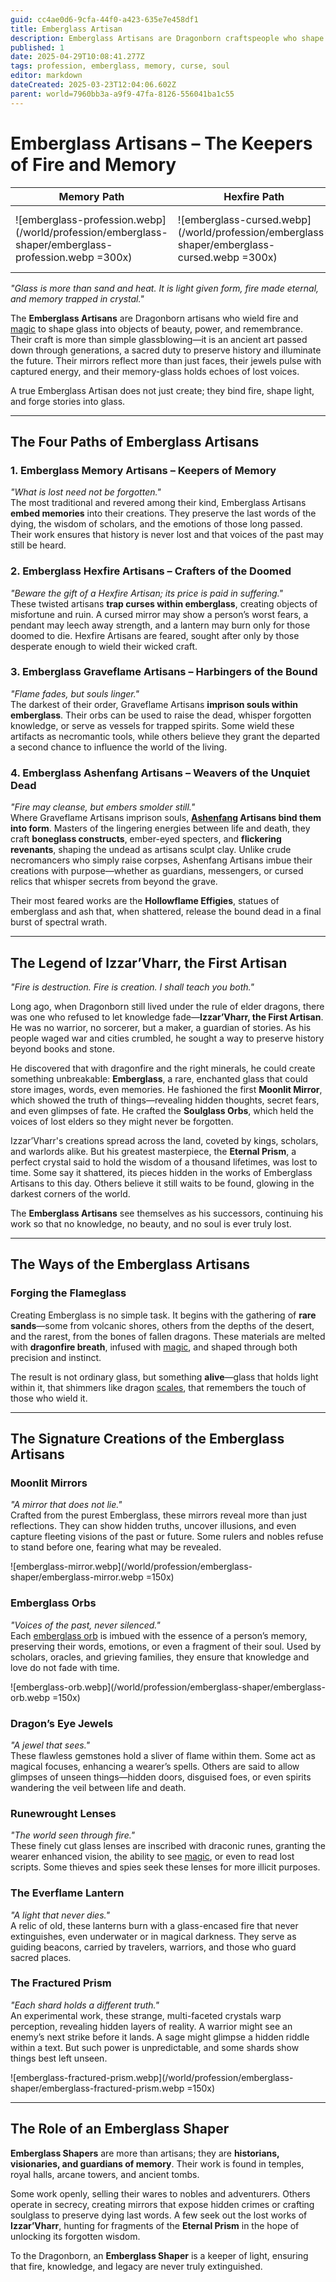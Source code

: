 ```yaml
---
guid: cc4ae0d6-9cfa-44f0-a423-635e7e458df1
title: Emberglass Artisan
description: Emberglass Artisans are Dragonborn craftspeople who shape rare, flame-infused glass to create magical artifacts preserving memories, revealing truths, and safeguarding legacies.
published: 1
date: 2025-04-29T10:08:41.277Z
tags: profession, emberglass, memory, curse, soul
editor: markdown
dateCreated: 2025-03-23T12:04:06.602Z
parent: world=7960bb3a-a9f9-47fa-8126-556041ba1c55
---
```


# Emberglass Artisans – The Keepers of Fire and Memory

| Memory Path | Hexfire Path | Graveflame Path | [Ashenfang](/structure/society/clan/ashenfang.md) Path|
| --- | --- | --- | --- | 
| ![emberglass-profession.webp](/world/profession/emberglass-shaper/emberglass-profession.webp =300x) | ![emberglass-cursed.webp](/world/profession/emberglass-shaper/emberglass-cursed.webp =300x) | ![emberglass-necromancer.webp](/world/profession/emberglass-shaper/emberglass-necromancer.webp =300x) | ![emberglass-undead.webp](/world/profession/emberglass-shaper/emberglass-undead.webp =300x) |

*"Glass is more than sand and heat. It is light given form, fire made eternal, and memory trapped in crystal."*

The **Emberglass Artisans** are Dragonborn artisans who wield fire and [magic](/structure/mechanic/magic.md) to shape glass into objects of beauty, power, and remembrance. Their craft is more than simple glassblowing—it is an ancient art passed down through generations, a sacred duty to preserve history and illuminate the future. Their mirrors reflect more than just faces, their jewels pulse with captured energy, and their memory-glass holds echoes of lost voices.

A true Emberglass Artisan does not just create; they bind fire, shape light, and forge stories into glass.

---

## The Four Paths of Emberglass Artisans

### **1. Emberglass Memory Artisans – Keepers of Memory**  
*"What is lost need not be forgotten."*  
The most traditional and revered among their kind, Emberglass Artisans **embed memories** into their creations. They preserve the last words of the dying, the wisdom of scholars, and the emotions of those long passed. Their work ensures that history is never lost and that voices of the past may still be heard.

### **2. Emberglass Hexfire Artisans – Crafters of the Doomed**  
*"Beware the gift of a Hexfire Artisan; its price is paid in suffering."*  
These twisted artisans **trap curses within emberglass**, creating objects of misfortune and ruin. A cursed mirror may show a person’s worst fears, a pendant may leech away strength, and a lantern may burn only for those doomed to die. Hexfire Artisans are feared, sought after only by those desperate enough to wield their wicked craft.

### **3. Emberglass Graveflame Artisans – Harbingers of the Bound**  
*"Flame fades, but souls linger."*  
The darkest of their order, Graveflame Artisans **imprison souls within emberglass**. Their orbs can be used to raise the dead, whisper forgotten knowledge, or serve as vessels for trapped spirits. Some wield these artifacts as necromantic tools, while others believe they grant the departed a second chance to influence the world of the living.

### **4. Emberglass Ashenfang Artisans – Weavers of the Unquiet Dead**  
*"Fire may cleanse, but embers smolder still."*  
Where Graveflame Artisans imprison souls, **[Ashenfang](/structure/society/clan/ashenfang.md) Artisans bind them into form**. Masters of the lingering energies between life and death, they craft **boneglass constructs**, ember-eyed specters, and **flickering revenants**, shaping the undead as artisans sculpt clay. Unlike crude necromancers who simply raise corpses, Ashenfang Artisans imbue their creations with purpose—whether as guardians, messengers, or cursed relics that whisper secrets from beyond the grave.

Their most feared works are the **Hollowflame Effigies**, statues of emberglass and ash that, when shattered, release the bound dead in a final burst of spectral wrath.


---

## The Legend of Izzar’Vharr, the First Artisan

*"Fire is destruction. Fire is creation. I shall teach you both."*

Long ago, when Dragonborn still lived under the rule of elder dragons, there was one who refused to let knowledge fade—**Izzar’Vharr, the First Artisan**. He was no warrior, no sorcerer, but a maker, a guardian of stories. As his people waged war and cities crumbled, he sought a way to preserve history beyond books and stone.

He discovered that with dragonfire and the right minerals, he could create something unbreakable: **Emberglass**, a rare, enchanted glass that could store images, words, even memories. He fashioned the first **Moonlit Mirror**, which showed the truth of things—revealing hidden thoughts, secret fears, and even glimpses of fate. He crafted the **Soulglass Orbs**, which held the voices of lost elders so they might never be forgotten.

Izzar’Vharr's creations spread across the land, coveted by kings, scholars, and warlords alike. But his greatest masterpiece, the **Eternal Prism**, a perfect crystal said to hold the wisdom of a thousand lifetimes, was lost to time. Some say it shattered, its pieces hidden in the works of Emberglass Artisans to this day. Others believe it still waits to be found, glowing in the darkest corners of the world.

The **Emberglass Artisans** see themselves as his successors, continuing his work so that no knowledge, no beauty, and no soul is ever truly lost.

---

## The Ways of the Emberglass Artisans

### Forging the Flameglass
Creating Emberglass is no simple task. It begins with the gathering of **rare sands**—some from volcanic shores, others from the depths of the desert, and the rarest, from the bones of fallen dragons. These materials are melted with **dragonfire breath**, infused with [magic](/structure/mechanic/magic.md), and shaped through both precision and instinct.

The result is not ordinary glass, but something **alive**—glass that holds light within it, that shimmers like dragon [scales](/geography/landmark/scale.md), that remembers the touch of those who wield it.

---

## The Signature Creations of the Emberglass Artisans

### **Moonlit Mirrors**  
*"A mirror that does not lie."*  
Crafted from the purest Emberglass, these mirrors reveal more than just reflections. They can show hidden truths, uncover illusions, and even capture fleeting visions of the past or future. Some rulers and nobles refuse to stand before one, fearing what may be revealed.

![emberglass-mirror.webp](/world/profession/emberglass-shaper/emberglass-mirror.webp =150x)

### **Emberglass Orbs**  
*"Voices of the past, never silenced."*  
Each [emberglass orb](/structure/society/profession/emberglass-artisan/emberglass-orb.md) is imbued with the essence of a person’s memory, preserving their words, emotions, or even a fragment of their soul. Used by scholars, oracles, and grieving families, they ensure that knowledge and love do not fade with time.

![emberglass-orb.webp](/world/profession/emberglass-shaper/emberglass-orb.webp =150x)

### **Dragon’s Eye Jewels**  
*"A jewel that sees."*  
These flawless gemstones hold a sliver of flame within them. Some act as magical focuses, enhancing a wearer’s spells. Others are said to allow glimpses of unseen things—hidden doors, disguised foes, or even spirits wandering the veil between life and death.

### **Runewrought Lenses**  
*"The world seen through fire."*  
These finely cut glass lenses are inscribed with draconic runes, granting the wearer enhanced vision, the ability to see [magic](/structure/mechanic/magic.md), or even to read lost scripts. Some thieves and spies seek these lenses for more illicit purposes.

### **The Everflame Lantern**  
*"A light that never dies."*  
A relic of old, these lanterns burn with a glass-encased fire that never extinguishes, even underwater or in magical darkness. They serve as guiding beacons, carried by travelers, warriors, and those who guard sacred places.

### **The Fractured Prism**  
*"Each shard holds a different truth."*  
An experimental work, these strange, multi-faceted crystals warp perception, revealing hidden layers of reality. A warrior might see an enemy’s next strike before it lands. A sage might glimpse a hidden riddle within a text. But such power is unpredictable, and some shards show things best left unseen.

![emberglass-fractured-prism.webp](/world/profession/emberglass-shaper/emberglass-fractured-prism.webp =150x)

---

## The Role of an Emberglass Shaper
**Emberglass Shapers** are more than artisans; they are **historians, visionaries, and guardians of memory**. Their work is found in temples, royal halls, arcane towers, and ancient tombs.

Some work openly, selling their wares to nobles and adventurers. Others operate in secrecy, creating mirrors that expose hidden crimes or crafting soulglass to preserve dying last words. A few seek out the lost works of **Izzar’Vharr**, hunting for fragments of the **Eternal Prism** in the hope of unlocking its forgotten wisdom.

To the Dragonborn, an **Emberglass Shaper** is a keeper of light, ensuring that fire, knowledge, and legacy are never truly extinguished.
